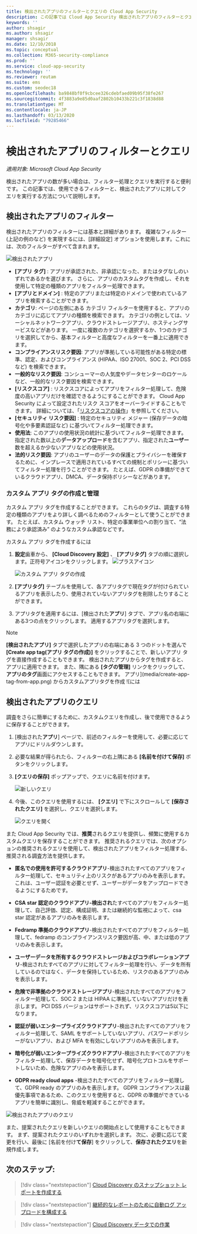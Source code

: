 ```yaml
---
title: 検出されたアプリのフィルターとクエリの Cloud App Security
description: この記事では Cloud App Security 検出されたアプリのフィルターとクエリの一覧を示し、それらを使用する方法について説明します。
keywords: ''
author: shsagir
ms.author: shsagir
manager: shsagir
ms.date: 12/10/2018
ms.topic: conceptual
ms.collection: M365-security-compliance
ms.prod: ''
ms.service: cloud-app-security
ms.technology: ''
ms.reviewer: reutam
ms.suite: ems
ms.custom: seodec18
ms.openlocfilehash: ba9848bf0f9cbcee326cdebfaed09b95f38fe267
ms.sourcegitcommit: 4f3883a9e85d0aaf2802b10433b221c3f1838d88
ms.translationtype: MT
ms.contentlocale: ja-JP
ms.lasthandoff: 03/13/2020
ms.locfileid: "79285466"
---
```

# <a name="discovered-app-filters-and-queries"></a>検出されたアプリのフィルターとクエリ

*適用対象: Microsoft Cloud App Security*

検出されたアプリの数が多い場合は、フィルター処理とクエリを実行すると便利です。 この記事では、使用できるフィルターと、検出されたアプリに対してクエリを実行する方法について説明します。

## <a name="discovered-app-filters"></a>検出されたアプリのフィルター

検出されたアプリのフィルターには基本と詳細があります。 複雑なフィルター (上記の例のなど) を実現するには、[詳細設定] オプションを使用します。これには、次のフィルターがすべて含まれます。

![検出されたアプリ](media/discovered-apps.png)

- **[アプリ タグ]** : アプリが承認された、非承認になった、またはタグなしのいずれであるかを選びます。 さらに、アプリのカスタムタグを作成し、それを使用して特定の種類のアプリをフィルター処理できます。
- **[アプリとドメイン]** : 特定のアプリまたは特定のドメインで使われているアプリを検索することができます。
- **カテゴリ**: ページの左側にある カテゴリ フィルターを使用すると、アプリのカテゴリに応じてアプリの種類を検索できます。 カテゴリの例としては、ソーシャルネットワークアプリ、クラウドストレージアプリ、ホスティングサービスなどがあります。 一度に複数のカテゴリを選択するか、1つのカテゴリを選択してから、基本フィルターと高度なフィルターを一番上に適用できます。
- **コンプライアンスリスク要因**: アプリが準拠している可能性がある特定の標準、認定、およびコンプライアンス (HIPAA、ISO 27001、SOC 2、PCI DSS など) を検索できます。
- **一般的なリスク要因**: コンシューマーの人気度やデータセンターのロケールなど、一般的なリスク要因を検索できます。
- **[リスクスコア]** : リスクスコアによってアプリをフィルター処理して、危険度の高いアプリだけを確認できるようにすることができます。 Cloud App Security によって設定されたリスク スコアをオーバーライドすることもできます。 詳細については、「[リスクスコアの操作](risk-score.md)」を参照してください。
- **[セキュリティ リスク要因]** : 特定のセキュリティ メジャー (保存データの暗号化や多要素認証など) に基づいてフィルター処理できます。
- **使用法**: このアプリの使用状況の統計に基づいてフィルター処理できます。 指定された数以上の**データアップロード**を含むアプリ、指定された**ユーザー**数を超えるか少ないアプリなどの使用状況。
- **法的リスク要因**: アプリのユーザーのデータの保護とプライバシーを確保するために、インプレースで適用されているすべての規制とポリシーに基づいてフィルター処理を行うことができます。 たとえば、GDPR の準備ができているクラウドアプリ、DMCA、データ保持ポリシーなどがあります。

### <a name="creating-and-managing-custom-app-tags"></a>カスタム アプリ タグの作成と管理

カスタム アプリ タグを作成することができます。
これらのタグは、調査する特定の種類のアプリをより詳しく調べるためのフィルターとして使うことができます。 たとえば、カスタム ウォッチ リスト、特定の事業単位への割り当て、“法務により承認済み” のようなカスタム承認などです。

カスタム アプリ タグを作成するには

1. **設定**歯車から、 **[Cloud Discovery 設定]** 、 **[アプリタグ]** タブの順に選択します。正符号アイコンをクリックします。 ![プラスアイコン](media/plus-icon.png)

   ![カスタム アプリ タグの作成](media/create-app-tag.png)

2. **[アプリタグ]** テーブルを使用して、各アプリタグで現在タグが付けられているアプリを表示したり、使用されていないアプリタグを削除したりすることができます。

3. アプリタグを適用するには、[検出された**アプリ**] タブで、アプリ名の右端にある3つの点をクリックします。 適用するアプリタグを選択します。

> [!NOTE]
>**[検出されたアプリ]** タブで選択したアプリの右端にある 3 つのドットを選んで **[Create app tag\(アプリ タグの作成\)]** をクリックすることで、新しいアプリ タグを直接作成することもできます。 検出されたアプリからタグを作成すると、アプリに適用できます。 また、隅にある **[タグの管理]** リンクをクリックして、**アプリのタグ**画面にアクセスすることもできます。
> アプリ](media/create-app-tag-from-app.png) からカスタムアプリタグを作成 ![には

## <a name="discovered-app-queries"></a>検出されたアプリのクエリ

調査をさらに簡単にするために、カスタムクエリを作成し、後で使用できるように保存することができます。

1. [検出された**アプリ**] ページで、前述のフィルターを使用して、必要に応じてアプリにドリルダウンします。

2. 必要な結果が得られたら、フィルターの右上隅にある **[名前を付けて保存]** ボタンをクリックします。

3. **[クエリの保存]** ポップアップで、クエリに名前を付けます。

    ![新しいクエリ](media/new-query.png)

4. 今後、このクエリを使用するには、 **[クエリ]** で下にスクロールして **[保存されたクエリ]** を選択し、クエリを選択します。

    ![クエリを開く](media/discovered-app-query.png)

また Cloud App Security では、**推奨**されるクエリを提供し、頻繁に使用するカスタムクエリを保存することができます。 推奨されるクエリでは、次のオプションの推奨されるクエリを使用して、検出されたアプリをフィルター処理する、推奨される調査方法を提供します。

- **匿名での使用を許可するクラウドアプリ**-検出されたすべてのアプリをフィルター処理して、セキュリティ上のリスクがあるアプリのみを表示します。これは、ユーザー認証を必要とせず、ユーザーがデータをアップロードできるようにするためです。

- **CSA star 認定のクラウドアプリ-検出され**たすべてのアプリをフィルター処理して、自己評価、認定、構成証明、または継続的な監視によって、csa star 認定があるアプリのみを表示します。

- **Fedramp 準拠のクラウドアプリ**-検出されたすべてのアプリをフィルター処理して、fedramp のコンプライアンスリスク要因が高、中、または低のアプリのみを表示します。

- **ユーザーデータを所有するクラウドストレージおよびコラボレーションアプリ**-検出されたすべてのアプリに対してフィルター処理を行い、データを所有しているのではなく、データを保持しているため、リスクのあるアプリのみを表示します。

- **危険で非準拠のクラウドストレージアプリ**-検出されたすべてのアプリをフィルター処理して、SOC 2 または HIPAA に準拠していないアプリだけを表示します。 PCI DSS バージョンはサポートされず、リスクスコアは5以下になります。

- **認証が弱いエンタープライズクラウドアプリ**-検出されたすべてのアプリをフィルター処理して、SAML をサポートしていないアプリ、パスワードポリシーがないアプリ、および MFA を有効にしないアプリのみを表示します。

- **暗号化が弱いエンタープライズクラウドアプリ**-検出されたすべてのアプリをフィルター処理して、保存データを暗号化せず、暗号化プロトコルをサポートしないため、危険なアプリのみを表示します。

- **GDPR ready cloud apps** -検出されたすべてのアプリをフィルター処理して、GDPR ready のアプリのみを表示します。 GDPR コンプライアンスは最優先事項であるため、このクエリを使用すると、GDPR の準備ができているアプリを簡単に識別し、脅威を軽減することができます。

![検出されたアプリのクエリ](media/queries-discovered-apps.png)

また、提案されたクエリを新しいクエリの開始点として使用することもできます。 まず、提案されたクエリのいずれかを選択します。 次に、必要に応じて変更を行い、最後に [名前を付け**て保存**] をクリックして、**保存されたクエリ**を新規作成します。

## <a name="next-steps"></a>次のステップ:

> [!div class="nextstepaction"]
> [Cloud Discovery のスナップショット レポートを作成する](create-snapshot-cloud-discovery-reports.md)

> [!div class="nextstepaction"]
> [継続的なレポートのために自動ログ アップロードを構成する](configure-automatic-log-upload-for-continuous-reports.md)

> [!div class="nextstepaction"]
> [Cloud Discovery データでの作業](working-with-cloud-discovery-data.md)
